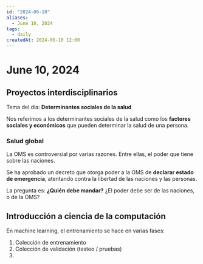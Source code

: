 ```yaml
---
id: "2024-06-10"
aliases:
  - June 10, 2024
tags:
  - daily
createdAt: 2024-06-10 12:00
---
```


# June 10, 2024

## Proyectos interdisciplinarios

Tema del día: **Determinantes sociales de la salud**

Nos referimos a los determinantes sociales de la salud como los **factores sociales y económicos** que pueden determinar la salud de una persona.

### Salud global

La OMS es controversial por varias razones. Entre ellas, el poder que tiene sobre las naciones.

Se ha aprobado un decreto que otorga poder a la OMS de **declarar estado de emergencia**, atentando contra la libertad de las naciones y las personas.

La pregunta es: **¿Quién debe mandar?** ¿El poder debe ser de las naciones, o de la OMS?

## Introducción a ciencia de la computación

En machine learning, el entrenamiento se hace en varias fases:

1. Colección de entrenamiento
2. Colección de validación (testeo / pruebas)
3.

